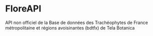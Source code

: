 # FloreAPI
API non officiel de la Base de données des Trachéophytes de France métropolitaine et régions avoisinantes (bdtfx) de Tela Botanica

